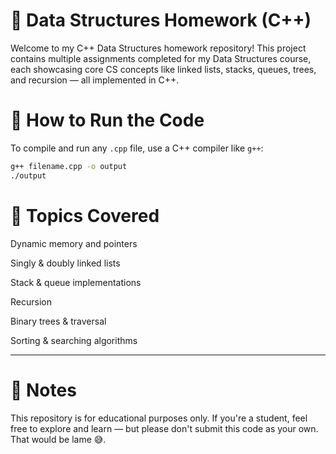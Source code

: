 # 🧠 Data Structures Homework (C++)

Welcome to my C++ Data Structures homework repository! This project contains multiple assignments completed for my Data Structures course, each showcasing core CS concepts like linked lists, stacks, queues, trees, and recursion — all implemented in C++.

# 🧪 How to Run the Code

To compile and run any `.cpp` file, use a C++ compiler like `g++`:

```bash
g++ filename.cpp -o output
./output
```

# 📘 Topics Covered

Dynamic memory and pointers

Singly & doubly linked lists

Stack & queue implementations

Recursion

Binary trees & traversal

Sorting & searching algorithms

---

# 📎 Notes

This repository is for educational purposes only. If you're a student, feel free to explore and learn — but please don't submit this code as your own. That would be lame 😅.
